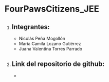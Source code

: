 # FourPawsCitizens_JEE
1. Integrantes:
	-
	- Nicolás Peña Mogollón
	- María Camila Lozano Gutiérrez
	- Juana Valentina Torres Parrado

2. Link del repositorio de github:
	-
	-
